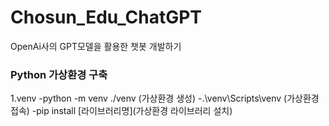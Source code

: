 # Chosun_Edu_ChatGPT
OpenAi사의 GPT모델을 활용한 챗봇 개발하기


### Python 가상환경 구축
1.venv
-python -m venv ./venv    (가상환경 생성)
-.\venv\Scripts\venv      (가상환경 접속)
-pip install [라이브러리명](가상환경 라이브러리 설치)
